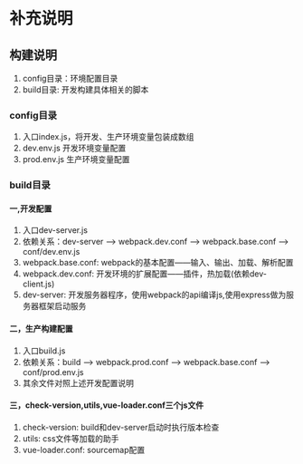 # 补充说明

## 构建说明
1. config目录：环境配置目录
2. build目录: 开发构建具体相关的脚本

### config目录
1. 入口index.js，将开发、生产环境变量包装成数组
2. dev.env.js 开发环境变量配置
3. prod.env.js 生产环境变量配置

### build目录
#### 一,开发配置
1. 入口dev-server.js
2. 依赖关系：dev-server --> webpack.dev.conf --> webpack.base.conf --> conf/dev.env.js
3. webpack.base.conf: webpack的基本配置——输入、输出、加载、解析配置
4. webpack.dev.conf: 开发环境的扩展配置——插件，热加载(依赖dev-client.js)
5. dev-server: 开发服务器程序，使用webpack的api编译js,使用express做为服务器框架启动服务

#### 二，生产构建配置
1. 入口build.js
2. 依赖关系：build --> webpack.prod.conf --> webpack.base.conf --> conf/prod.env.js
3. 其余文件对照上述开发配置说明

#### 三，check-version,utils,vue-loader.conf三个js文件
1. check-version: build和dev-server启动时执行版本检查
2. utils: css文件等加载的助手
3. vue-loader.conf: sourcemap配置
